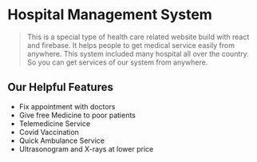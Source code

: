 # Hospital Management System
> This is a special type of health care related website build with react and firebase. It helps people to get medical service easily from anywhere. This system included many hospital all over the country. So you can get services of our system from anywhere.

## Our Helpful Features

* Fix appointment with doctors
* Give free Medicine to poor patients
* Telemedicine Service
* Covid Vaccination
* Quick Ambulance Service
* Ultrasonogram and X-rays at lower price

